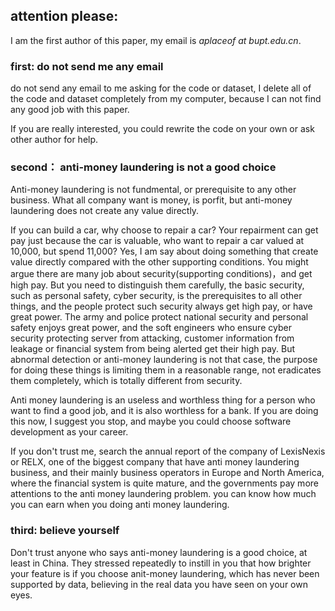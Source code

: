 ## attention please:

I am the first author of this paper, my email is *aplaceof at bupt.edu.cn*. 
### first: do not send me any email 
do not send any email to me asking for the code or dataset, I delete all of the code and dataset completely from my computer,  because I can not find any good job with this paper.

If you are really interested, you could rewrite the code on your own or ask other author for help. 
### second： anti-money laundering is not a good choice 

Anti-money laundering is not fundmental, or prerequisite to any other business. What all company want is money, is porfit, but anti-money laundering does not create any value directly. 

If you can build a car, why choose to repair a car? Your repairment can get pay just because the car is valuable, who want to repair a car valued at 10,000, but spend 11,000? Yes, I am say about doing something that create value directly compared with the other supporting conditions. You might argue there are many job about security(supporting conditions)，and get high pay. But you need to distinguish them carefully, the basic security, such as personal safety, cyber security, is the prerequisites to all  other things, and the people protect such security always get high pay, or have great power. The army and police protect national security and personal safety enjoys great power, and the soft engineers who ensure cyber security protecting  server from attacking, customer information from leakage or financial system from being alerted get their high pay. But abnormal detection or anti-money laundering is not that case,  the purpose for doing these things is limiting them in a reasonable range, not eradicates them completely, which is totally different from security. 

Anti money laundering is an useless and worthless thing for a person who want to find a good job, and it is also worthless for a bank.  If you are doing this now, I suggest you stop, and maybe you could choose software development as your career. 

If you don't trust me, search the annual report of the company of  LexisNexis or RELX, one of the biggest company that have anti money laundering business, and  their mainly business operators in Europe and North America, where the financial system is quite mature, and the governments pay more attentions to the anti money laundering problem.  you can know how much you can earn when you doing anti money laundering. 

### third:  believe yourself 
Don't trust anyone who says anti-money laundering is a good choice, at least in China.   They stressed repeatedly  to instill in you  that  how brighter your feature is if you choose anit-money laundering,  which has never been supported by data, believing in the real data you have seen on your own eyes. 
